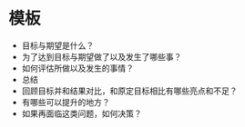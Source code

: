 # 模板

* 目标与期望是什么？
* 为了达到目标与期望做了以及发生了哪些事？
* 如何评估所做以及发生的事情？
* 总结
* 回顾目标并和结果对比，和原定目标相比有哪些亮点和不足？
* 有哪些可以提升的地方？
* 如果再面临这类问题，如何决策？
